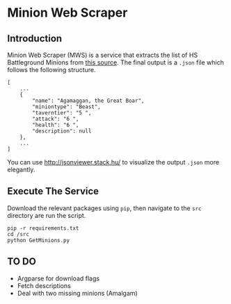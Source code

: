 # Minion Web Scraper

## Introduction
Minion Web Scraper (MWS) is a service that extracts the list of HS Battleground Minions from [this source](https://hearthstone.fandom.com/wiki/Battlegrounds/Minion_by_pool). The final output is a `.json` file which follows the following structure.
```
[
    ...
    {
        "name": "Agamaggan, the Great Boar", 
        "miniontype": "Beast", 
        "taverntier": "5 ", 
        "attack": "6 ", 
        "health": "6 ", 
        "description": null
    },
    ...
]
```
You can use http://jsonviewer.stack.hu/ to visualize the output `.json` more elegantly. 

## Execute The Service
Download the relevant packages using `pip`, then navigate to the `src` directory are run the script.
```
pip -r requirements.txt
cd /src
python GetMinions.py
```

## TO DO
* Argparse for download flags
* Fetch descriptions
* Deal with two missing minions (Amalgam)